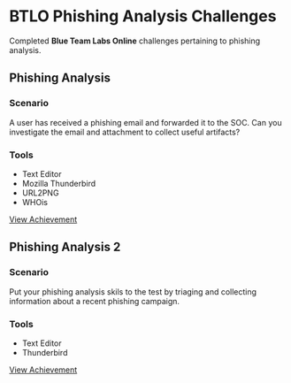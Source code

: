 # BTLO Phishing Analysis Challenges

Completed **Blue Team Labs Online** challenges pertaining to phishing analysis.

## Phishing Analysis

### Scenario

A user has received a phishing email and forwarded it to the SOC. Can you investigate the email and attachment to collect useful artifacts? 

### Tools

- Text Editor 
- Mozilla Thunderbird 
- URL2PNG 
- WHOis

<a href="https://blueteamlabs.online/achievement/share/challenge/76960/16" target="_blank">View Achievement</a>

## Phishing Analysis 2 

### Scenario

Put your phishing analysis skils to the test by triaging and collecting information about a recent phishing campaign. 

### Tools

- Text Editor
- Thunderbird

<a href="https://blueteamlabs.online/achievement/share/challenge/76960/24" target="_blank">View Achievement</a>
